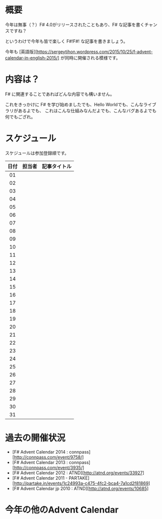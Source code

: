 # 概要

今年は無事（？）F# 4.0がリリースされたこともあり、F# な記事を書くチャンスですね？

というわけで今年も皆で楽しく F#!F#! な記事を書きましょう。


今年も
[英語版][https://sergeytihon.wordpress.com/2015/10/25/f-advent-calendar-in-english-2015/]
が同時に開催される模様です。

# 内容は？

F# に関連することであればどんな内容でも構いません。

これをきっかけに F# を学び始めましたでも、Hello Worldでも、こんなライブラリがあるよでも、
これはこんな仕組みなんだよでも、こんなバグあるよでも何でもござれ。

# スケジュール

スケジュールは参加登録順です。

| 日付 | 担当者 | 記事タイトル |
|:----:|:-------|:-------------|
| 01 | | |
| 02 | | |
| 03 | | |
| 04 | | |
| 05 | | |
| 06 | | |
| 07 | | |
| 08 | | |
| 09 | | |
| 10 | | |
| 11 | | |
| 12 | | |
| 13 | | |
| 14 | | |
| 15 | | |
| 16 | | |
| 17 | | |
| 18 | | |
| 19 | | |
| 20 | | |
| 21 | | |
| 22 | | |
| 23 | | |
| 24 | | |
| 25 | | |
| 26 | | |
| 27 | | |
| 28 | | |
| 29 | | |
| 30 | | |
| 31 | | |

# 過去の開催状況

- [F# Advent Calendar 2014 : connpass][http://connpass.com/event/9758/]
- [F# Advent Calendar 2013 : connpass][http://connpass.com/event/3935/]
- [F# Advent Calendar 2012 : ATND][http://atnd.org/events/33927]
- [F# Advent Calendar 2011 - PARTAKE][http://partake.in/events/1c24993a-c475-4fc2-bca4-7a1cd2f81869]
- [F# Advent Calendar jp 2010 : ATND][http://atnd.org/events/10685]

# 今年の他のAdvent Calendar

